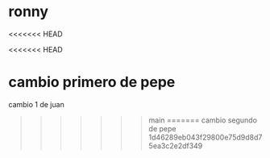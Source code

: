 # ronny
<<<<<<< HEAD

<<<<<<< HEAD

cambio primero de pepe
=======
cambio 1 de juan
>>>>>>> main
=======
cambio segundo de pepe
>>>>>>> 1d46289eb043f29800e75d9d8d75ea3c2e2df349
